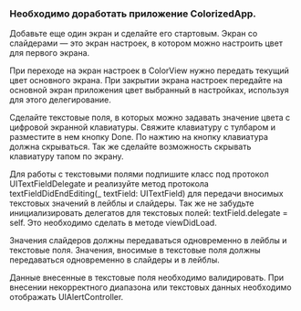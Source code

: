 ### Необходимо доработать приложение ColorizedApp.

Добавьте еще один экран и сделайте его стартовым. Экран со слайдерами — это экран настроек, в котором можно настроить цвет для первого экрана.

При переходе на экран настроек в ColorView нужно передать текущий цвет основного экрана.
При закрытии экрана настроек передайте на основной экран приложения цвет выбранный в настройках, используя для этого делегирование.
 
Сделайте текстовые поля, в которых можно задавать значение цвета с цифровой экранной клавиатуры. Свяжите клавиатуру с тулбаром и разместите в нем кнопку Done. По нажтию на кнопку клавиатура должна скрываться. Так же сделайте возможность скрывать клавиатуру тапом по экрану.

Для работы с текстовыми полями подпишите класс под протокол UITextFieldDelegate и реализуйте метод протокола textFieldDidEndEditing(_ textField: UITextField) для передачи вносимых текстовых значений в лейблы и слайдеры. Так же не забудьте инициализировать делегатов для текстовых полей: textField.delegate = self. Это необходимо сделать в методе viewDidLoad.

Значения слайдеров должны передаваться одновременно в лейблы и текстовые поля. Значения, вносимые в текстовые поля должны передаваться одновременно в слайдеры и в лейблы.

Данные внесенные в текстовые поля необходимо валидировать. При внесении некорректного диапазона или текстовых данных необходимо отображать UIAlertController.
